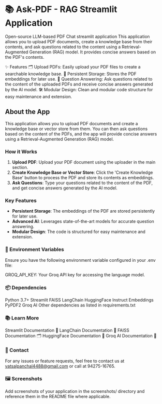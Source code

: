 # 📚 Ask-PDF - RAG Streamlit Application
Open-source LLM-based PDF Chat streamlit application
This application allows you to upload PDF documents, create a knowledge base from their contents, and ask questions related to the content using a Retrieval-Augmented Generation (RAG) model. 
It provides concise answers based on the PDF's contents.

✨ Features
🗂️ Upload PDFs: Easily upload your PDF files to create a searchable knowledge base.
💾 Persistent Storage: Stores the PDF embeddings for later use.
🤖 Question Answering: Ask questions related to the content of the uploaded PDFs and receive concise answers generated by the AI model.
🛠️ Modular Design: Clean and modular code structure for easy maintenance and extension.

## About the App
This application allows you to upload PDF documents and create a knowledge base or vector store from them. 
You can then ask questions based on the content of the PDFs, and the app will provide concise answers using a Retrieval-Augmented Generation (RAG) model.

### How it Works
1. **Upload PDF**: Upload your PDF document using the uploader in the main section.
2. **Create Knowledge Base or Vector Store**: Click the 'Create Knowledge Base' button to process the PDF and store its contents as embeddings.
3. **Ask Questions**: Type your questions related to the content of the PDF, and get concise answers generated by the AI model.

### Key Features
- **Persistent Storage**: The embeddings of the PDF are stored persistently for later use.
- **Advanced AI**: Leverages state-of-the-art models for accurate question answering.
- **Modular Design**: The code is structured for easy maintenance and extension.


### 🔧 Environment Variables
Ensure you have the following environment variable configured in your .env file:

GROQ_API_KEY: Your Groq API key for accessing the language model.

### 📦 Dependencies
Python 3.7+
Streamlit
FAISS
LangChain
HuggingFace Instruct Embeddings
PyPDF2
Groq AI
Other dependencies as listed in requirements.txt


### 📚 Learn More
Streamlit Documentation 📖
LangChain Documentation 📘
FAISS Documentation 🗂️
HuggingFace Documentation 🤗
Groq AI Documentation 🧠

### 📧 Contact
For any issues or feature requests, feel free to contact us at vatsalpanchal4488@gmail.com or call at 94275-16765.

### 🖼️ Screenshots
Add screenshots of your application in the screenshots/ directory and reference them in the README file where applicable.
